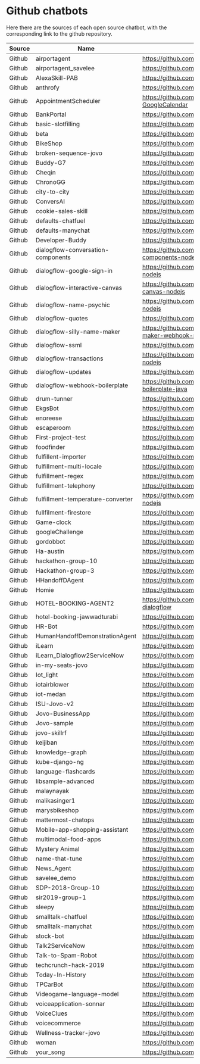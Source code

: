 # Github chatbots

Here there are the sources of each open source chatbot, with the corresponding link to the github repository.

| Source | Name                               | Location                                                                        |
|--------|------------------------------------|---------------------------------------------------------------------------------|
| Github | airportagent                       | https://github.com/dialogflow/selfservicekiosk-audio-streaming                  |
| Github | airportagent_savelee               | https://github.com/savelee/selfservicedesk                                      |
| Github | AlexaSkill-PAB                     | https://github.com/ckasper21/AlexaSkill-PAB/                                    |
| Github | anthrofy                           | https://github.com/Mourula/anthrofy                                             |
| Github | AppointmentScheduler               | https://github.com/priyankavergadia/AppointmentScheduler-GoogleCalendar         |
| Github | BankPortal                         | https://github.com/happyman125/Angular_Django_BankPortal                        |
| Github | basic-slotfilling                  | https://github.com/dialogflow/fulfillment-slot-filling-nodejs                   |
| Github | beta                               | https://github.com/lingzheng76/dialogflow_beta                                  |
| Github | BikeShop                           | https://github.com/dialogflow/fulfillment-bike-shop-nodejs                      |
| Github | broken-sequence-jovo               | https://github.com/JyothishG/broken-sequence-jovo/                              |
| Github | Buddy-G7                           | https://github.com/HeroProject/sir2019-study-buddy-group-7                      |
| Github | Cheqin                             | https://github.com/ianw3214/Cheqin/                                             |
| Github | ChronoGG                           | https://github.com/elijahverdoorn/chrono-gg                                     |
| Github | city-to-city                       | https://github.com/Arniox/city-to-city-app                                      |
| Github | ConversAI                          | https://github.com/ConversAI/dialogflow-action/                                 |
| Github | cookie-sales-skill                 | https://github.com/BradGriffith/cookie-sales-skill                              |
| Github | defaults-chatfuel                  | https://github.com/Janis-ai/Dialogflow                                          |
| Github | defaults-manychat                  | https://github.com/Janis-ai/Dialogflow                                          |
| Github | Developer-Buddy                    | https://github.com/shivkanthbuddha/Developer-Buddy                              |
| Github | dialogflow-conversation-components | https://github.com/actions-on-google/dialogflow-conversation-components-nodejs  |
| Github | dialogflow-google-sign-in          | https://github.com/actions-on-google/dialogflow-google-sign-in-nodejs           |
| Github | dialogflow-interactive-canvas      | https://github.com/actions-on-google/dialogflow-interactive-canvas-nodejs       |
| Github | dialogflow-name-psychic            | https://github.com/actions-on-google/dialogflow-name-psychic-nodejs             |
| Github | dialogflow-quotes                  | https://github.com/actions-on-google/dialogflow-quotes-nodejs                   |
| Github | dialogflow-silly-name-maker        | https://github.com/actions-on-google/dialogflow-silly-name-maker-webhook-nodejs |
| Github | dialogflow-ssml                    | https://github.com/actions-on-google/dialogflow-ssml-nodejs                     |
| Github | dialogflow-transactions            | https://github.com/actions-on-google/dialogflow-transactions-nodejs             |
| Github | dialogflow-updates                 | https://github.com/actions-on-google/dialogflow-updates-nodejs                  |
| Github | dialogflow-webhook-boilerplate     | https://github.com/actions-on-google/dialogflow-webhook-boilerplate-java        |
| Github | drum-tunner                        | https://github.com/kubawolanin/drum-tuner                                       |
| Github | EkgsBot                            | https://github.com/IRS-3Y/Enterprise-Knowledge-Graph-System                     |
| Github | enoreese                           | https://github.com/enoreese/diagbot                                             |
| Github | escaperoom                         | https://github.com/themainingredient/escaperoom                                 |
| Github | First-project-test                 | https://github.com/Arniox/first-project-test                                    |
| Github | foodfinder                         | https://github.com/karri-sek/foodfinder                                         |
| Github | fulfillent-importer                | https://github.com/dialogflow/fulfillment-importer-nodejs                       |
| Github | fulfillment-multi-locale           | https://github.com/dialogflow/fulfillment-multi-locale-nodejs                   |
| Github | fulfillment-regex                  | https://github.com/dialogflow/fulfillment-regex-nodejs                          |
| Github | fulfillment-telephony              | https://github.com/dialogflow/fulfillment-telephony-nodejs                      |
| Github | fulfillment-temperature-converter  | https://github.com/dialogflow/fulfillment-temperature-converter-nodejs          |
| Github | fullfilment-firestore              | https://github.com/dialogflow/fulfillment-firestore-nodejs                      |
| Github | Game-clock                         | https://github.com/just-ai/jaicf-kotlin                                         |
| Github | googleChallenge                    | https://github.com/singhricha2995/google_solution_challenge_2020                |
| Github | gordobbot                          | https://github.com/adu370/gordobbot                                             |
| Github | Ha-austin                          | https://github.com/krishnatg/hainternhackatx-2018                               |
| Github | hackathon-group-10                 | https://github.com/netshoes/ns-hackathon                                        |
| Github | Hackathon-group-3                  | https://github.com/netshoes/ns-hackathon                                        |
| Github | HHandoffDAgent                     | https://github.com/ilofeudo/Chatbot                                             |
| Github | Homie                              | https://github.com/RobertoChiosa/homie-conversational-agent                     |
| Github | HOTEL-BOOKING-AGENT2               | https://github.com/UmerMIB/hotel-booking-agent-V2-api-dialogflow                |
| Github | hotel-booking-jawwadturabi         | https://github.com/jawwadturabi/hotel-booking-agent-dialogflow                  |
| Github | HR-Bot                             | https://github.com/VyshakAV/HR-Bot                                              |
| Github | HumanHandoffDemonstrationAgent     | https://github.com/dialogflow/agent-human-handoff-nodejs                        |
| Github | iLearn                             | https://github.com/sanigam/iLearn                                               |
| Github | iLearn_Dialogflow2ServiceNow       | https://github.com/sanigam/iLearn                                               |
| Github | in-my-seats-jovo                   | https://github.com/photonfighterlabs/in-my-seats-jovo                           |
| Github | Iot_light                          | https://github.com/google/voice-iot-maker-demo                                  |
| Github | iotairblower                       | https://github.com/albertopiras/dialogflow-fulfillment-iot-tplink               |
| Github | iot-medan                          | https://github.com/andae/iot-medan-nodejs                                       |
| Github | ISU-Jovo-v2                        | https://github.com/tyshantprince/ISU-Jovo-v2                                    |
| Github | Jovo-BusinessApp                   | https://github.com/Voice-First-Tech/Jovo-BusinessApp                            |
| Github | Jovo-sample                        | https://github.com/johnzhang-redspace/jovo-sample/                              |
| Github | jovo-skillrf                       | https://github.com/B0nii/jovo-skillrf                                           |
| Github | keijiban                           | https://github.com/toasterco/community-keijiban/                                |
| Github | knowledge-graph                    | https://github.com/wwlib/robocommander                                          |
| Github | kube-django-ng                     | https://github.com/savelee/kube-django-ng                                       |
| Github | language-flashcards                | https://github.com/bpb54321/language-flashcards                                 |
| Github | libsample-advanced                 | https://github.com/JhoLee/knut-consultingbot-nodejs                             |
| Github | malaynayak                         | https://github.com/malaynayak/dialogflow_agent                                  |
| Github | malikasinger1                      | https://github.com/malikasinger1                                                |
| Github | marysbikeshop                      | https://github.com/dialogflow/fulfillment-faq-nodejs                            |
| Github | mattermost-chatops                 | https://github.com/dkbhadeshiya/mattermost-chatops                              |
| Github | Mobile-app-shopping-assistant      | https://github.com/pepecura/mobile-app-shopping-assistant/                      |
| Github | multimodal-food-apps               | https://github.com/depstein/multimodal-food-apps/                               |
| Github | Mystery Animal                     | https://github.com/googlecreativelab/mystery-animal                             |
| Github | name-that-tune                     | https://github.com/dylanrichardson/name-that-tune                               |
| Github | News_Agent                         | https://github.com/SrinivasGolla/News_Chatbot                                   |
| Github | savelee_demo                       | https://github.com/UniversalAdministrator/dialogflow-examples                   |
| Github | SDP-2018-Group-10                  | https://github.com/cam586/SDP-2018-Group-10                                     |
| Github | sir2019-group-1                    | https://github.com/HeroProject/sir2019-group-1                                  |
| Github | sleepy                             | https://github.com/HeroProject/sir2019-sleepy                                   |
| Github | smalltalk-chatfuel                 | https://github.com/Janis-ai/Dialogflow                                          |
| Github | smalltalk-manychat                 | https://github.com/Janis-ai/Dialogflow                                          |
| Github | stock-bot                          | https://github.com/expdani/stock-bot                                            |
| Github | Talk2ServiceNow                    | https://github.com/shivkanthbuddha/Talk2ServiceNow                              |
| Github | Talk-to-Spam-Robot                 | https://github.com/ZeroSum24/System-Design-Project-2018                         |
| Github | techcrunch-hack-2019               | https://github.com/pavelhamrik/techcrunch-hack-2019-alexa/                      |
| Github | Today-In-History                   | https://github.com/cedextech/Today-In-History                                   |
| Github | TPCarBot                           | https://github.com/juandag97/TPCarBot                                           |
| Github | Videogame-language-model           | https://github.com/Arniox/video-game-language-model                             |
| Github | voiceapplication-sonnar            | https://github.com/Arniox/Voice-Application---SONNAR                            |
| Github | VoiceClues                         | https://github.com/priyankark/VoiceClues                                        |
| Github | voicecommerce                      | https://github.com/cxspxr/voicecommerce                                         |
| Github | Wellness-tracker-jovo              | https://github.com/adanaher/wellness-tracker-jovo/                              |
| Github | woman                              | https://github.com/ascir/dialogflow_agent_WomanSafety                           |
| Github | your_song                          | https://github.com/twinkletwinklelittlestar70/your_song/                        |
